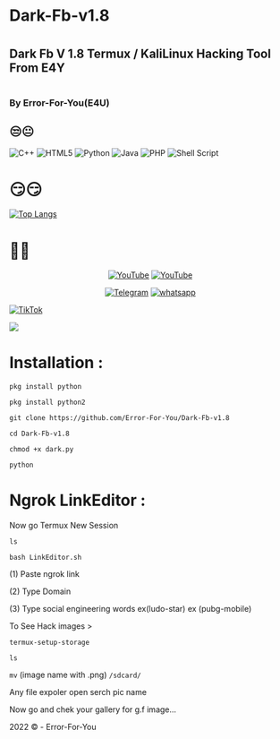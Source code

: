 
# <h1>Dark-Fb-v1.8</h1>

# <h2>Dark Fb V 1.8 Termux / KaliLinux Hacking Tool From E4Y</h2>

# <h3>By Error-For-You(E4U)</h3>

## 😒😐

![C++](https://img.shields.io/badge/c++-%2300599C.svg?style=for-the-badge&logo=c%2B%2B&logoColor=white)    ![HTML5](https://img.shields.io/badge/html5-%23E34F26.svg?style=for-the-badge&logo=html5&logoColor=white)   ![Python](https://img.shields.io/badge/python-3670A0?style=for-the-badge&logo=python&logoColor=ffdd54)   ![Java](https://img.shields.io/badge/java-%23ED8B00.svg?style=for-the-badge&logo=java&logoColor=white)   ![PHP](https://img.shields.io/badge/php-%23777BB4.svg?style=for-the-badge&logo=php&logoColor=white)    ![Shell Script](https://img.shields.io/badge/shell_script-%23121011.svg?style=for-the-badge&logo=gnu-bash&logoColor=red)
  
# 😏😏

[![Top Langs](https://github-readme-stats.vercel.app/api/top-langs/?username=Error-For-You&langs_count=8)](https://github.com/Error-For-You/github-readme-stats)

# 🤬🤬


<p align="center">
<a href="https://github.com/Error-For-You"><img title="YouTube" src="https://img.shields.io/badge/Error-4You-brightgreen?style=for-the-badge&logo=github"></a>
<a href="https://youtube.com/channel/UCfjJgu6-VQPvcgRaygLyhqQ"><img title="YouTube" src="https://img.shields.io/badge/YouTube-Error 4 You-red?style=for-the-badge&logo=Youtube"></a>
</p>

<p align="center">
<a href="https://t.me/h4ck199"><img title="Telegram" src="https://img.shields.io/badge/Telegram-black?style=for-the-badge&logo=Telegram"></a>
<a href="https://chat.whatsapp.com/FkcQ98SucwgK1TbTfGWzsR"><img title="whatsapp" src="https://img.shields.io/badge/whatsapp-blue?style=for-the-badge&logo=whatsapp"></a>

<a href="https://chat.whatsapp.com/FkcQ98SucwgK1TbTfGWzsR">![TikTok](https://img.shields.io/badge/H4CK.LK-%23000000.svg?style=for-the-badge&logo=TikTok&logoColor=FF0F00)</a>
</p>

<img src="images (2).jpeg">

# Installation :

`pkg install python`

`pkg install python2`


`git clone https://github.com/Error-For-You/Dark-Fb-v1.8`

`cd Dark-Fb-v1.8`

`chmod +x dark.py`

`python `

# Ngrok LinkEditor :


Now go Termux New Session

`ls`

`bash LinkEditor.sh`

(1) Paste ngrok link 

(2) Type Domain

(3) Type social engineering words ex(ludo-star) ex (pubg-mobile)

To See Hack images >

`termux-setup-storage`

`ls`

`mv` (image name with .png) `/sdcard/`

Any  file expoler open serch pic name

Now go and chek your gallery for g.f image...

 2022 © - Error-For-You
